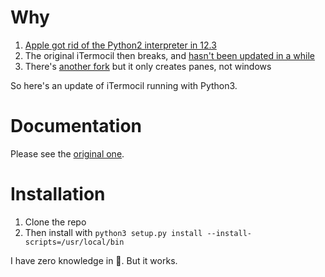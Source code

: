 # Why

1. [Apple got rid of the Python2 interpreter in 12.3](https://developer.apple.com/documentation/macos-release-notes/macos-12_3-release-notes)
2. The original iTermocil then breaks, and [hasn't been updated in a while](https://github.com/TomAnthony/itermocil)
3. There's [another fork](https://github.com/PythonicNinja/itermocil) but it only creates panes, not windows

So here's an update of iTermocil running with Python3.

# Documentation

Please see the [original one](https://github.com/TomAnthony/itermocil).

# Installation

1. Clone the repo
2. Then install with `python3 setup.py install --install-scripts=/usr/local/bin`

I have zero knowledge in 🐍. But it works.

